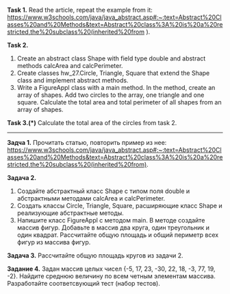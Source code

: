 **Task 1.**
Read the article, repeat the example from it:
https://www.w3schools.com/java/java_abstract.asp#:~:text=Abstract%20Classes%20and%20Methods&text=Abstract%20class%3A%20is%20a%20restricted,the%20subclass%20(inherited%20from ).

**Task 2.**
1. Create an abstract class Shape with field type double and abstract methods calcArea and calcPerimeter.
2. Create classes hw_27.Circle, Triangle, Square that extend the Shape class and implement abstract methods.
3. Write a FigureAppl class with a main method. In the method, create an array of shapes. Add two circles to the array,
   one triangle and one square. Calculate the total area and total perimeter of all shapes from an array of shapes.

**Task 3.(*)**
Calculate the total area of the circles from task 2.

___________________________

**Задча 1.**
Прочитать статью, повторить пример из нее:
https://www.w3schools.com/java/java_abstract.asp#:~:text=Abstract%20Classes%20and%20Methods&text=Abstract%20class%3A%20is%20a%20restricted,the%20subclass%20(inherited%20from).

**Задача 2.**
1. Создайте абстрактный класс Shape с типом поля double и абстрактными методами calcArea и calcPerimeter.
2. Создать классы Circle, Triangle, Square, расширяющие класс Shape и реализующие абстрактные методы.
3. Напишите класс FigureAppl с методом main. В методе создайте массив фигур. Добавьте в массив два круга,
   один треугольник и один квадрат. Рассчитайте общую площадь и общий периметр всех фигур из массива фигур.

**Задача 3.**
Рассчитайте общую площадь кругов из задачи 2.

**Задание 4.**
Задан массив целых чисел {-5, 17, 23, -30, 22, 18, -3, 77, 19, -2}. Найдите среднюю
величину по всем четным элементам массива.
Разработайте соответсвующий тест (набор тестов).






